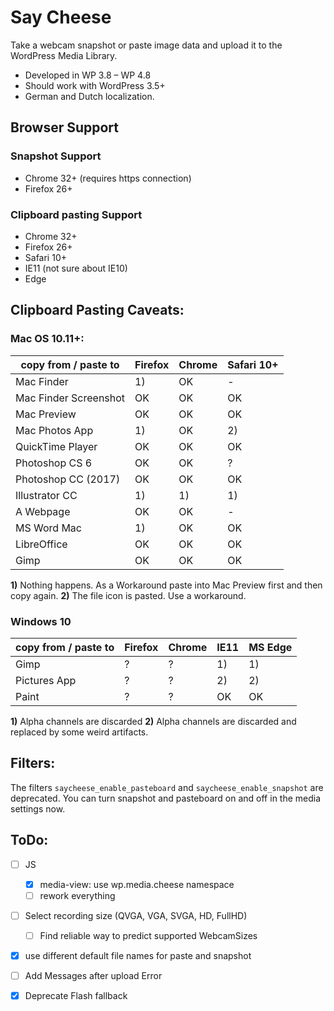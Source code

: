 Say Cheese
==========

Take a webcam snapshot or paste image data and upload it to the WordPress Media Library.

 - Developed in WP 3.8 – WP 4.8
 - Should work with WordPress 3.5+
 - German and Dutch localization. 

Browser Support
---------------

### Snapshot Support

 - Chrome 32+ (requires https connection)
 - Firefox 26+

### Clipboard pasting Support

 - Chrome 32+
 - Firefox 26+
 - Safari 10+
 - IE11 (not sure about IE10)
 - Edge



Clipboard Pasting Caveats:
--------------------------

### Mac OS 10.11+:

| copy from / paste to  | Firefox  | Chrome   | Safari 10+ |
|-----------------------|----------|----------|------------|
| Mac Finder            |    1)    |    OK    |    -       |
| Mac Finder Screenshot |    OK    |    OK    |    OK      |
| Mac Preview           |    OK    |    OK    |    OK      |
| Mac Photos App        |    1)    |    OK    |    2)      |
| QuickTime Player      |    OK    |    OK    |    OK      |
| Photoshop CS 6        |    OK    |    OK    |    ?       |
| Photoshop CC (2017)   |    OK    |    OK    |    OK      |
| Illustrator CC        |    1)    |    1)    |    1)      |
| A Webpage             |    OK    |    OK    |    -       |
| MS Word Mac           |    1)    |    OK    |    OK      |
| LibreOffice           |    OK    |    OK    |    OK      |
| Gimp                  |    OK    |    OK    |    OK      |

**1)** Nothing happens. As a Workaround paste into Mac Preview first and then copy again.
**2)** The file icon is pasted. Use a workaround.


### Windows 10

| copy from / paste to  | Firefox  | Chrome   |   IE11   | MS Edge  |
|-----------------------|----------|----------|----------|----------|
| Gimp                  |    ?     |    ?     |    1)    |    1)    |
| Pictures App          |    ?     |    ?     |    2)    |    2)    |
| Paint                 |    ?     |    ?     |    OK    |    OK    |

**1)** Alpha channels are discarded
**2)** Alpha channels are discarded and replaced by some weird artifacts.


Filters:
--------
The filters `saycheese_enable_pasteboard` and `saycheese_enable_snapshot` are deprecated.
You can turn snapshot and pasteboard on and off in the media settings now.


ToDo:
-----
 - [ ] JS
 	- [x] media-view: use wp.media.cheese namespace
 	- [ ] rework everything
 - [ ] Select recording size (QVGA, VGA, SVGA, HD, FullHD)
 	- [ ] Find reliable way to predict supported WebcamSizes
 - [x] use different default file names for paste and snapshot
 - [ ] Add Messages after upload Error
 - [x] Deprecate Flash fallback

